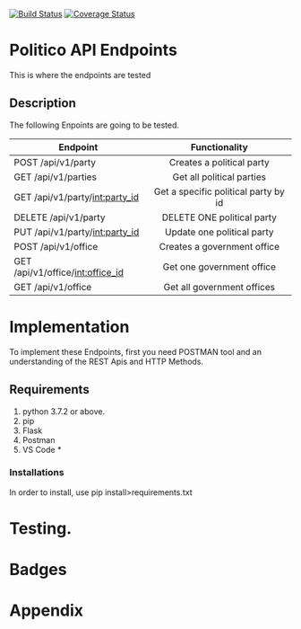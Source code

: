 [![Build Status](https://travis-ci.org/NehemiahLimo/politicoapp-api.svg?branch=develop)](https://travis-ci.org/NehemiahLimo/politicoapp-api)  [![Coverage Status](https://coveralls.io/repos/github/NehemiahLimo/politicoapp-api/badge.svg?branch=master)](https://coveralls.io/github/NehemiahLimo/politicoapp-api?branch=master)

# Politico API Endpoints
This is where the endpoints are tested 

## Description
The following Enpoints are going to be tested.

| Endpoint                                   | Functionality                      |
| ----------------------------------------   |:----------------------------------:|
| POST  /api/v1/party                       | Creates a political party             |
| GET  /api/v1/parties                        | Get all political parties          |
| GET  /api/v1/party/<int:party_id>          | Get a specific political party by id           |
| DELETE  /api/v1/party                      | DELETE ONE political party         |
| PUT  /api/v1/party/<int:party_id>          | Update one political party        |
| POST  /api/v1/office                       | Creates a government office           |
| GET  /api/v1/office/<int:office_id>        | Get one government office          |
| GET  /api/v1/office                        | Get all government offices          |




# Implementation
To implement these Endpoints, first you need POSTMAN tool and an understanding of the REST Apis  and HTTP Methods.

## Requirements
1. python 3.7.2 or above.
2. pip 
3. Flask
4. Postman
5. VS Code *

### Installations
In order to install, use pip install>requirements.txt

# Testing.

# Badges

# Appendix


